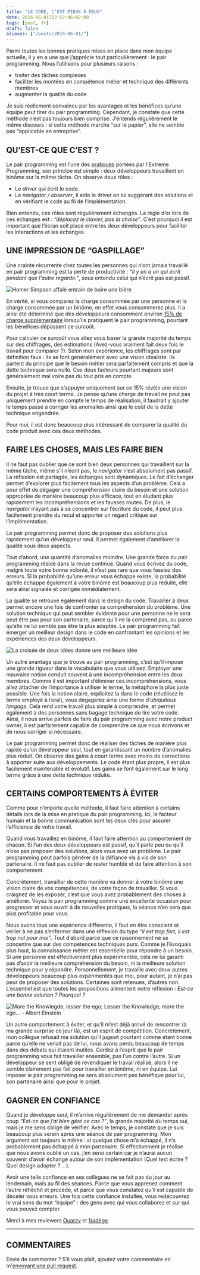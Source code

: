 ```yaml
---
title: "LE CODE, C’EST MIEUX À DEUX"
date: 2016-06-01T13:52:46+02:00
tags: [post, fr]
draft: false
aliases: ["/posts/2016-06-01/"]
---
```


Parmi toutes les bonnes pratiques mises en place dans mon équipe actuelle, il y en a une que j’apprécie tout particulièrement&nbsp;: le pair programming. Nous l’utilisons pour plusieurs raisons&nbsp;:

- traiter des tâches complexes
- faciliter les montées en compétence métier et technique des différents membres
- augmenter la qualité du code

Je suis réellement convaincu par les avantages et les bénéfices qu’une équipe peut tirer du pair programming. Cependant, je constate que cette méthode n’est pas toujours bien comprise. J’entends régulièrement le même discours&nbsp;: si cette méthode marche “sur le papier”, elle ne semble pas “applicable en entreprise”.

## QU’EST-CE QUE C’EST&nbsp;?

Le pair programming est l’une des [pratiques](http://www.extremeprogramming.org/rules.html) portées par l’Extreme Programming, son principe est simple&nbsp;: deux développeurs travaillent en binôme sur la même tâche. On observe deux rôles&nbsp;:

- Le *driver* qui écrit le code.
- Le *navigator / observer*, il aide le driver en lui suggérant des solutions et en vérifiant le code au fil de l’implémentation.

Bien entendu, ces rôles sont régulièrement échangés. La règle d’or lors de ces échanges est&nbsp;: *“déplacez le clavier, pas la chaise”*. C’est pourquoi il est important que l’écran soit placé entre les deux développeurs pour faciliter les interactions et les échanges.

## UNE IMPRESSION DE “GASPILLAGE”

Une crainte récurrente chez toutes les personnes qui n’ont jamais travaillé en pair programming est la perte de productivité&nbsp;: *“Il y en a un qui écrit pendant que l’autre regarde.”*, sous entendu celui qui n’écrit pas est passif.

![Homer Simpson affalé entrain de boire une bière](1.png)

En vérité, si vous comparez la charge consommée par une personne et la charge consommée par un binôme, en effet vous consommerez plus. Il a ainsi été déterminé que des développeurs consomment environ [15% de charge supplémentaire](http://collaboration.csc.ncsu.edu/laurie/Papers/XPSardinia.PDF) lorsqu’ils pratiquent le pair programming, pourtant les bénéfices dépassent ce surcoût.

Pour calculer ce surcoût vous allez vous baser la grande majorité du temps sur des chiffrages, des estimations (Avez-vous vraiment fait deux fois le travail pour comparer&nbsp;?). Selon mon expérience, les chiffrages sont par définition faux&nbsp;: ils se font généralement avec une vision idéaliste. Ils partent du principe que le besoin métier sera parfaitement compris et que la dette technique sera nulle. Ces deux facteurs pourtant majeurs sont généralement mal voire pas du tout pris en compte.

Ensuite, je trouve que s’appuyer uniquement sur ce 15% révèle une vision du projet à très court terme. Je pense qu’une charge de travail ne peut pas uniquement prendre en compte le temps de réalisation, il faudrait y ajouter le temps passé à corriger les anomalies ainsi que le coût de la dette technique engendrée.

Pour moi, il est donc beaucoup plus intéressant de comparer la qualité du code produit avec ces deux méthodes.

## FAIRE LES CHOSES, MAIS LES FAIRE BIEN

Il ne faut pas oublier que ce sont bien deux personnes qui travaillent sur la même tâche, même s’il n’écrit pas, le *navigator* n’est absolument pas passif. La réflexion est partagée, les échanges sont dynamiques. Le fait d’échanger permet d’explorer plus facilement tous les aspects d’un problème. Cela a pour effet de dégager une compréhension claire du besoin et une solution appropriée de manière beaucoup plus efficace, tout en éludant plus rapidement les incompréhensions et les fausses routes. De plus, le *navigator* n’ayant pas à se concentrer sur l’écriture du code, il peut plus facilement prendre du recul et apporter un regard critique sur l’implémentation.

Le pair programming permet donc de proposer des solutions plus rapidement qu’un développeur seul. Il permet également d’améliorer la qualité sous deux aspects.

Tout d’abord, une quantité d’anomalies moindre. Une grande force du pair programming réside dans la revue continue. Quand vous écrivez du code, malgré toute votre bonne volonté, il n’est pas rare que vous fassiez des erreurs. Si la probabilité qu’une erreur vous échappe existe, la probabilité qu’elle échappe également à votre binôme est beaucoup plus réduite, elle sera ainsi signalée et corrigée immédiatement.

La qualité se retrouve également dans le design du code. Travailler à deux permet encore une fois de confronter sa compréhension du problème. Une solution technique qui peut sembler évidente pour une personne ne le sera peut être pas pour son partenaire, parce qu’il ne la comprend pas, ou parce qu’elle ne lui semble pas être la plus adaptée. Le pair programming fait émerger un meilleur design dans le code en confrontant les opinions et les expériences des deux développeurs.

![La croisée de deux idées donne une meilleure idée](2.png)

Un autre avantage que je trouve au pair programming, c’est qu’il impose une grande rigueur dans le vocabulaire que vous utilisez. Employer une mauvaise notion conduit souvent à une incompréhension entre les deux membres. Comme il est important d’éliminer ces incompréhensions, vous allez attacher de l’importance à utiliser le terme, la métaphore la plus juste possible. Une fois la notion claire, explicitez la dans le code (réutilisez le terme employé à l’oral), vous dégagerez ainsi une forme d’*ubiquitous langage*. Cela rend votre travail plus simple à comprendre, et permet également à des personnes sans bagage technique de lire votre code. Ainsi, il nous arrive parfois de faire du pair programming avec notre product owner, il est parfaitement capable de comprendre ce que nous écrivons et de nous corriger si nécessaire.

Le pair programming permet donc de réaliser des tâches de manière plus rapide qu’un développeur seul, tout en garantissant un nombre d’anomalies plus réduit. On observe des gains à court terme avec moins de corrections à apporter suite aux développements. Le code étant plus propre, il est plus facilement maintenable et évolutif. Les gains se font également sur le long terme grâce à une dette technique réduite.

## CERTAINS COMPORTEMENTS À ÉVITER

Comme pour n’importe quelle méthode, il faut faire attention à certains détails lors de la mise en pratique du pair programming. Ici, le facteur humain et la bonne communication sont les deux clés pour assurer l’efficience de votre travail.

Quand vous travaillez en binôme, il faut faire attention au comportement de chacun. Si l’un des deux développeurs est passif, qu’il parle peu ou qu’il n’ose pas proposer des solutions, alors vous avez un problème. Le pair programming peut parfois générer de la défiance vis à vis de son partenaire. Il ne faut pas oublier de rester humble et de faire attention à son comportement.

Concrètement, travailler de cette manière va donner à votre binôme une vision claire de vos compétences, de votre façon de travailler. Si vous craignez de les exposer, c’est que vous avez probablement des choses à améliorer. Voyez le pair programming comme une excellente occasion pour progresser et vous ouvrir à de nouvelles pratiques, la séance n’en sera que plus profitable pour vous.

Nous avons tous une expérience différente, il faut en être conscient et veiller à ne pas s’enfermer dans une réflexion du type *“il est trop fort, il est trop nul pour moi”*. Tout d’abord parce que ce raisonnement ne se concentre que sur des compétences techniques purs. Comme je l’évoquais plus haut, la connaissance métier est essentielle pour répondre à un besoin. Si une personne est effectivement plus expérimentée, cela ne lui garanti pas d’avoir la meilleure compréhension du besoin, ni la meilleure solution technique pour y répondre. Personnellement, je travaille avec deux autres développeurs beaucoup plus expérimentés que moi, pour autant, je n’ai pas peur de proposer des solutions. Certaines sont retenues, d’autres non. L’essentiel est que toutes les propositions alimentent notre réflexion&nbsp;: *Est-ce une bonne solution&nbsp;? Pourquoi&nbsp;?*

![More the Knowlegde, lesser the ego; Lesser the Knowledge, more the ego... - Albert Einstein](3.png)

Un autre comportement à éviter, et qu’il m’est déjà arrivé de rencontrer (à ma grande surprise ce jour là), est un esprit de compétition. Concrètement, mon collègue refusait ma solution qu’il jugeait pourtant comme étant bonne parce qu’elle ne venait pas de lui, nous avons perdu beaucoup de temps dans des débats qui étaient inutiles. Gardez à l’esprit que le pair programming vous fait travailler ensemble, pas l’un contre l’autre. Si un développeur se sent obligé de revendiquer le travail réalisé, alors il ne semble clairement pas fait pour travailler en binôme, ni en équipe. Lui imposer le pair programming ne sera absolument pas bénéfique pour lui, son partenaire ainsi que pour le projet.

## GAGNER EN CONFIANCE

Quand je développe seul, il m’arrive régulièrement de me demander après coup *“Est-ce que j’ai bien géré ce cas&nbsp;?”*, la grande majorité du temps oui, mais je me sens obligé de vérifier. Avec le temps, je constate que je suis beaucoup plus serein après une séance de pair programming. Mon argument est toujours le même&nbsp;: si quelque chose m’a échappé, il n’a probablement pas échappé à mon partenaire. Si effectivement je réalise que nous avons oublié un cas, j’en serai certain car je n’aurai aucun souvenir d’avoir échangé autour de son implémentation (Quel test écrire&nbsp;? Quel design adopter&nbsp;? …).

Avoir une telle confiance en ses collègues ne se fait pas du jour au lendemain, mais au fil des séances. Parce que vous apprenez comment l’autre réfléchit et procède, et parce que vous constatez qu’il est capable de déceler vous erreurs. Une fois cette confiance installée, vous redécouvrez le vrai sens du mot “équipe”&nbsp;: des gens avec qui vous collaborez et sur qui vous pouvez compter.

Merci à mes reviewers [Ouarzy](https://twitter.com/Ouarzy) et [Nadège](https://twitter.com/nadegerouelle).

---

## COMMENTAIRES

<!--Ajoutez votre commentaire ici-->

Envie de commenter ? S’il vous plaît, ajoutez votre commentaire en m'[envoyant une pull request](https://github.com/RomainTrm/Blog?tab=readme-ov-file#how-to-comment).
